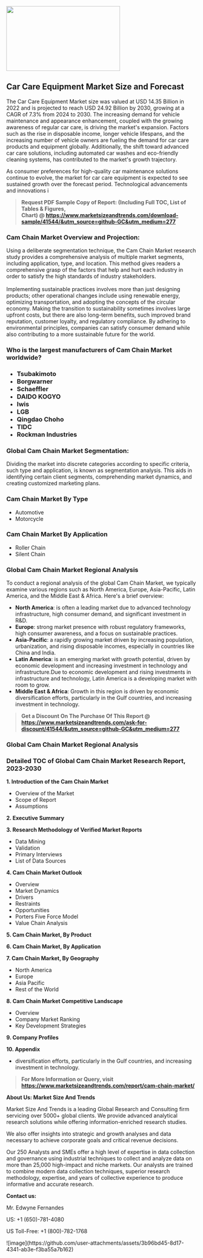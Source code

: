 <p><img class="alignnone size-medium wp-image-20088" src="https://ffe5etoiles.com/wp-content/uploads/2024/12/MST1-300x171.png" alt="" width="300" height="171" /></p><h2>Car Care Equipment Market Size and Forecast</h2><p>The Car Care Equipment Market size was valued at USD 14.35 Billion in 2022 and is projected to reach USD 24.92 Billion by 2030, growing at a CAGR of 7.3% from 2024 to 2030. The increasing demand for vehicle maintenance and appearance enhancement, coupled with the growing awareness of regular car care, is driving the market's expansion. Factors such as the rise in disposable income, longer vehicle lifespans, and the increasing number of vehicle owners are fueling the demand for car care products and equipment globally. Additionally, the shift toward advanced car care solutions, including automated car washes and eco-friendly cleaning systems, has contributed to the market's growth trajectory.</p><p>As consumer preferences for high-quality car maintenance solutions continue to evolve, the market for car care equipment is expected to see sustained growth over the forecast period. Technological advancements and innovations i</p><blockquote id="" class=""><strong>Request PDF Sample Copy of Report: (Including Full TOC, List of Tables &amp; Figures, Chart)&nbsp;@&nbsp;<strong><a href="https://www.marketsizeandtrends.com/download-sample/41544/&utm_source=github-GC&utm_medium=277" target="_blank">https://www.marketsizeandtrends.com/download-sample/41544/&utm_source=github-GC&utm_medium=277</a></strong></strong></blockquote><h3 id="" class="">Cam Chain Market&nbsp;Overview and Projection:</h3><p id="" class="">Using a deliberate segmentation technique, the Cam Chain Market research study provides a comprehensive analysis of multiple market segments, including application, type, and location. This method gives readers a comprehensive grasp of the factors that help and hurt each industry in order to satisfy the high standards of industry stakeholders. <br /> <br />Implementing sustainable practices involves more than just designing products; other operational changes include using renewable energy, optimizing transportation, and adopting the concepts of the circular economy. Making the transition to sustainability sometimes involves large upfront costs, but there are also long-term benefits, such improved brand reputation, customer loyalty, and regulatory compliance. By adhering to environmental principles, companies can satisfy consumer demand while also contributing to a more sustainable future for the world.</p><h3 id="" class="">Who is the largest manufacturers of&nbsp;Cam Chain Market worldwide?</h3><h3 class=""><p><ul><li>Tsubakimoto </li><li> Borgwarner </li><li> Schaeffler </li><li> DAIDO KOGYO </li><li> Iwis </li><li> LGB </li><li> Qingdao Choho </li><li> TIDC </li><li> Rockman Industries</li></ul></p></h3><h3 id="" class="">Global&nbsp;Cam Chain Market Segmentation:</h3><p id="" class="">Dividing the market into discrete categories according to specific criteria, such type and application, is known as segmentation analysis. This aids in identifying certain client segments, comprehending market dynamics, and creating customized marketing plans.</p><h3 id="" class="">Cam Chain Market&nbsp;By Type</h3><p><p><ul><li>Automotive </li><li> Motorcycle</p></li></ul></p></p><h3 id="" class="">Cam Chain Market&nbsp;By Application</h3><p class=""><p><ul><li>Roller Chain </li><li> Silent Chain</li></ul></p></p><h3 id="" class="">Global Cam Chain Market Regional Analysis</h3><p id="" class="">To conduct a regional analysis of the global Cam Chain Market, we typically examine various regions such as North America, Europe, Asia-Pacific, Latin America, and the Middle East &amp; Africa. Here's a brief overview:</p><ul><li><strong>North America</strong>: is often a leading market due to advanced technology infrastructure, high consumer demand, and significant investment in R&amp;D.</li><li><strong>Europe</strong>: strong market presence with robust regulatory frameworks, high consumer awareness, and a focus on sustainable practices.</li><li><strong>Asia-Pacific</strong>: a rapidly growing market driven by increasing population, urbanization, and rising disposable incomes, especially in countries like China and India.</li><li><strong>Latin America</strong>: is an emerging market with growth potential, driven by economic development and increasing investment in technology and infrastructure.Due to economic development and rising investments in infrastructure and technology, Latin America is a developing market with room to grow.</li><li><strong>Middle East &amp; Africa</strong>: Growth in this region is driven by economic diversification efforts, particularly in the Gulf countries, and increasing investment in technology.</li></ul><blockquote id="" class=""><strong>Get a Discount On The Purchase Of This Report @ <strong><a href="https://www.marketsizeandtrends.com/ask-for-discount/41544/&utm_source=github-GC&utm_medium=277" target="_blank">https://www.marketsizeandtrends.com/ask-for-discount/41544/&utm_source=github-GC&utm_medium=277</a></strong></strong></blockquote><h3 id="" class="">Global Cam Chain Market Regional Analysis</h3><h3 id="" class="">Detailed TOC of Global Cam Chain Market Research Report, 2023-2030</h3><p id="" class=""><strong>1. Introduction of the Cam Chain Market</strong></p><ul><li>Overview of the Market</li><li>Scope of Report</li><li>Assumptions</li></ul><p id="" class=""><strong>2. Executive Summary</strong></p><p id="" class=""><strong>3. Research Methodology of Verified Market Reports</strong></p><ul><li>Data Mining</li><li>Validation</li><li>Primary Interviews</li><li>List of Data Sources</li></ul><p id="" class=""><strong>4. Cam Chain Market Outlook</strong></p><ul><li>Overview</li><li>Market Dynamics</li><li>Drivers</li><li>Restraints</li><li>Opportunities</li><li>Porters Five Force Model</li><li>Value Chain Analysis</li></ul><p id="" class=""><strong>5. Cam Chain Market, By Product</strong></p><p id="" class=""><strong>6. Cam Chain Market, By Application</strong></p><p id="" class=""><strong>7. Cam Chain Market, By Geography</strong></p><ul><li>North America</li><li>Europe</li><li>Asia Pacific</li><li>Rest of the World</li></ul><p id="" class=""><strong>8. Cam Chain Market Competitive Landscape</strong></p><ul><li>Overview</li><li>Company Market Ranking</li><li>Key Development Strategies</li></ul><p id="" class=""><strong>9. Company Profiles</strong></p><p id="" class=""><strong>10. Appendix</strong></p><ul><li>diversification efforts, particularly in the Gulf countries, and increasing investment in technology.</li></ul><blockquote id="" class=""><strong>For More Information or Query, visit <strong><strong><a href="https://www.marketsizeandtrends.com/report/cam-chain-market/" target="_blank">https://www.marketsizeandtrends.com/report/cam-chain-market/</a></strong></strong></strong></blockquote><p id="" class=""><strong>About Us: Market Size And Trends</strong></p><p id="" class="">Market Size And Trends is a leading Global Research and Consulting firm servicing over 5000+ global clients. We provide advanced analytical research solutions while offering information-enriched research studies.</p><p id="" class="">We also offer insights into strategic and growth analyses and data necessary to achieve corporate goals and critical revenue decisions.</p><p id="" class="">Our 250 Analysts and SMEs offer a high level of expertise in data collection and governance using industrial techniques to collect and analyze data on more than 25,000 high-impact and niche markets. Our analysts are trained to combine modern data collection techniques, superior research methodology, expertise, and years of collective experience to produce informative and accurate research.</p><p id="" class=""><strong>Contact us:</strong></p><p id="" class="">Mr. Edwyne Fernandes</p><p id="" class="">US: +1 (650)-781-4080</p><p id="" class="">US Toll-Free: +1 (800)-782-1768</p>
![image](https://github.com/user-attachments/assets/3b96bd45-8d17-4341-ab3e-f3ba55a7b162)
